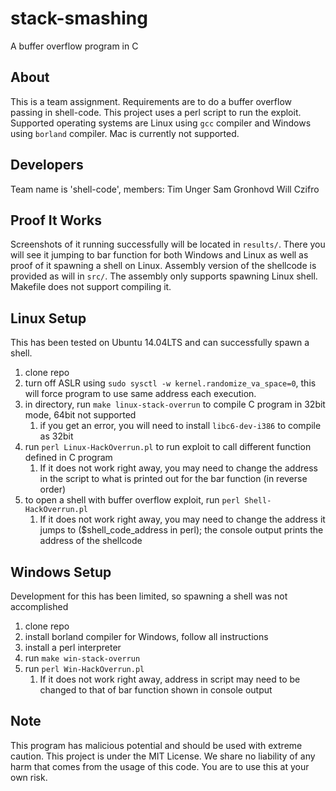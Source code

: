 # stack-smashing
A buffer overflow program in C

## About
This is a team assignment. Requirements are to do a buffer overflow passing in shell-code. This project uses a perl script to run the exploit. Supported operating systems are Linux using `gcc` compiler and Windows using `borland` compiler. Mac is currently not supported.

## Developers
Team name is 'shell-code', members:
Tim Unger
Sam Gronhovd
Will Czifro

## Proof It Works

Screenshots of it running successfully will be located in `results/`. There you will see it jumping to bar function for both Windows and Linux as well as proof of it spawning a shell on Linux. Assembly version of the shellcode is provided as will in `src/`. The assembly only supports spawning Linux shell. Makefile does not support compiling it. 

## Linux Setup

This has been tested on Ubuntu 14.04LTS and can successfully spawn a shell.

1. clone repo
2. turn off ASLR using `sudo sysctl -w kernel.randomize_va_space=0`, this will force program to use same address each execution.
3. in directory, run `make linux-stack-overrun` to compile C program in 32bit mode, 64bit not supported
    1. if you get an error, you will need to install `libc6-dev-i386` to compile as 32bit
4. run `perl Linux-HackOverrun.pl` to run exploit to call different function defined in C program
    1. If it does not work right away, you may need to change the address in the script to what is printed out for the bar function (in reverse order)
5. to open a shell with buffer overflow exploit, run `perl Shell-HackOverrun.pl`
    1. If it does not work right away, you may need to change the address it jumps to ($shell_code_address in perl); the console output prints the address of the shellcode

## Windows Setup

Development for this has been limited, so spawning a shell was not accomplished

1. clone repo
2. install borland compiler for Windows, follow all instructions
3. install a perl interpreter
4. run `make win-stack-overrun`
5. run `perl Win-HackOverrun.pl`
   1. If it does not work right away, address in script may need to be changed to that of bar function shown in console output

## Note
This program has malicious potential and should be used with extreme caution. This project is under the MIT License. We share no liability of any harm that comes from the usage of this code. You are to use this at your own risk.